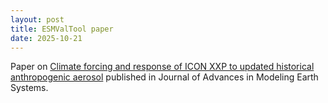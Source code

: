 ```yaml
---
layout: post
title: ESMValTool paper
date: 2025-10-21
---
```


Paper on [Climate forcing and response of ICON XXP to updated historical anthropogenic aerosol](https://doi.org/10.1029/2025MS005067) published in Journal of Advances in Modeling Earth Systems.
